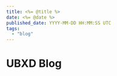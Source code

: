 ```yaml
---
title: <%= @title %>
date: <%= @date %>
published_date: YYYY-MM-DD HH:MM:SS UTC
tags:
  - "blog"
---
```


# UBXD Blog
